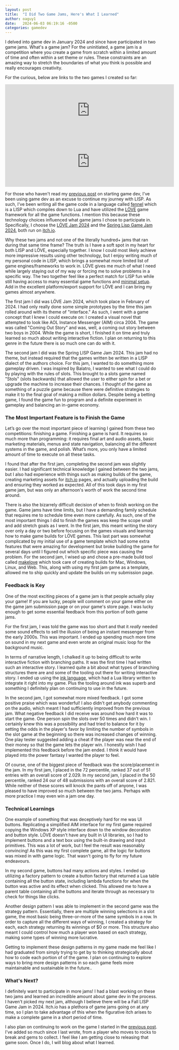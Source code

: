 ```yaml
---
layout: post
title:  "I Did Two Game Jams, Here's What I Learned"
author: oaguy1
date:   2024-06-03 06:19:16 -0500
categories: gamedev
---
```


I delved into  game dev in January 2024 and since have participated in two game jams. What's a game jam? For the uninitiated, a game jam is a competition where you create a game from scratch within a limited amount of time and often within a set theme or rules. These constraints are an amazing way to stretch the boundaries of what you think is possible and really encourages creativity.

For the curious, below are links to the two games I created so far:

<iframe frameborder="0" src="https://itch.io/embed/2544698?dark=true" width="552" height="167"><a href="https://oaguy1.itch.io/coming-out-story">Coming Out Story by oaguy1</a></iframe>

<iframe frameborder="0" src="https://itch.io/embed/2722800?dark=true" width="552" height="167"><a href="https://oaguy1.itch.io/stols">Stols by oaguy1</a></iframe>

For those who haven't read my [previous post](2024-01-30-build-a-stupid-game.html) on starting game dev, I've been using game dev as an excuse to continue my journey with LISP. As such, I've been writing all the game code in a language called [fennel](https://fennel-lang.org) which is a LISP which compiles down to Lua and have utilized the [LÖVE](https://www.love2d.org) game framework for all the game functions. I mention this because these technology choices influenced what game jams I chose to participate in. Specifically, I choose the [LÖVE Jam 2024](https://itch.io/jam/love2d-jam-2024) and the [Spring Lisp Game Jam 2024](https://itch.io/jam/spring-lisp-game-jam-2024), both run on [itch.io](https://itch.io).

Why these two jams and not one of the literally hundred+ jams that ran during that same time frame? The truth is I have a soft spot in my heart for both LISP and LÖVE, especially together. I know I could most likely achieve more impressive results using other technology, but I enjoy writing much of my personal code in LISP, which brings a somewhat more limited list of game engines/frameworks to work in. LÖVE gives me much of what I need while largely staying out of my way or forcing me to solve problems in a specific way. The two together feel like a perfect match for LISP fun while still having access to many essential game functions and [minimal setup](https://sr.ht/~benthor/absolutely-minimal-love2d-fennel/). Add in the excellent platform/export support for LÖVE and I can bring my games almost anywhere.

The first jam I did was LÖVE Jam 2024, which took place in February of 2024. I had only really done some simple prototypes by the time this jam rolled around with its theme of "interface." As such, I went with a game concept that I knew I could execute on: I created a visual novel that attempted to look like AOL Instance Messenger (AIM) circa 2004. The game was called "Coming Out Story" and was, well, a coming out story between two boys in 2004. While the game is short, I finished it on time and truly learned so much about writing interactive fiction. I plan on returning to this genre in the future there is so much one can do with it.

The second jam I did was the Spring LISP Game Jam 2024. This jam had no theme, but instead required that the games written be written in a LISP dialect of the authors choice. For this jam, I wanted to do something more gameplay driven. I was inspired by Balatro, I wanted to see what I could do by playing with the rules of slots. This brought to a slots game named "Stols" (slots backwards) that allowed the user to either spin for a bet or upgrade the machine to increase their chances. I thought of the game as something of a puzzle game because there were definitive strategies to make it to the final goal of making a million dollars. Despite being a betting game, I found the game fun to program and a definite experiment in gameplay and balancing an in-game economy.

### The Most Important Feature is to Finish the Game

Let’s go over the most important piece of learning I gained from these two competitions: finishing a game. Finishing a game is hard. It requires so much more than programming: it requires final art and audio assets, basic marketing materials, menus and state navigation, balancing all the different systems in the game, and polish. What’s more, you only have a limited amount of time to execute on all these tasks.

I found that after the first jam, completing the second jam was slightly easier. I had significant technical knowledge I gained between the two jams, but I also had experience with things such as making builds of the game, creating marketing assets for [itch.io](https://itch.io) pages, and actually uploading the build and ensuring they worked as expected. All of this took days in my first game jam, but was only an afternoon's worth of work the second time around.

There is also the bizarrely difficult decision of when to finish working on the game. Game jams have time limits, but I have a demanding family schedule that requires me to schedule time even more carefully. As such, one of the most important things I did to finish the games was keep the scope small and add stretch goals as I went. In the first jam, this meant writing the story over only a day or two before focusing on the games visuals and learning how to make game builds for LÖVE games. This last part was somewhat complicated by my initial use of a game template which had some extra features that were amazing for development but broke building the game for several days until I figured out which specific piece was causing the problem. For the second jam, I wised up and chose a pre-made build tool called [makelove](https://github.com/pfirsich/makelove) which took care of creating builds for Mac, Windows, Linux, and Web. This, along with using my first jam game as a template, allowed me to ship quickly and update the builds on my submission page.

### Feedback is Key

One of the most exciting pieces of a game jam is that people actually play your game! If you are lucky, people will comment on your game either on the game jam submission page or on your game's store page. I was lucky enough to get some essential feedback from this portion of both game jams.

For the first jam, I was told the game was too short and that it *really* needed some sound effects to sell the illusion of being an instant messenger from the early 2000s. This was important. I ended up spending much more time on sound in my next game and even wrote an original music loop for the background music.

In terms of narrative length, I chalked it up to being difficult to write interactive fiction with branching paths. It was the first time I had written such an interactive story. I learned quite a bit about what types of branching structures there are and some of the tooling out there for writing interactive story. I ended up using the [ink language](https://www.inklestudios.com/ink/), which had a Lua library written to integrate it right into my game. Plus the tooling around ink was superb and something I definitely plan on continuing to use in the future.

In the second jam, I got somewhat more mixed feedback. I got some positive praise which was wonderful! I also didn't get anybody commenting on the audio, which meant I had sufficiently improved from the previous jam. What negative feedback I did receive was around how hard it was to start the game. One person spin the slots over 50 times and didn't win. I certainly knew this was a possibility and had tried to balance for it by setting the odds in the player's favor by limiting the number of symbols in the slot game at the beginning so there was increased changes of winning. One play tester suggested adding a cheat if the player was near the end of their money so that the game lets the player win. I honestly wish I had implemented this feedback before the jam ended. I think it would have played into the power fantasy I wanted the player to feel.

Of course, one of the biggest piece of feedback was the score/placement in the jam. In my first jam, I placed in the 72 percentile, ranked 37 out of 51 entries with an overall score of 2.029. In my second jam, I placed in the 50 percentile, ranked 24 our of 48 submissions with an overall score of 2.821. While neither of these scores will knock the pants off of anyone, I was pleased to have improved so much between the two jams. Perhaps with more practice I may even win a jam one day.

### Technical Learnings

One example of something that was deceptively hard for me was UI buttons. Replicating a simplified AIM interface for my first game required copying the Windows XP style interface down to the window decoration and button style. LÖVE doesn't have any built in UI libraries, so I had to implement buttons and a text box using the built-in drawing and input primitives. This was a lot of work, but I feel the result was reasonably convincing! As this was my first complete game, all the logic for buttons was mixed in with game logic. That wasn't going to fly for my future endeavours.

In my second game, buttons had many actions and styles. I ended up utilizing a factory pattern to create a button factory that returned a Lua table containing all the button state, including lambda functions for when the button was active and its effect when clicked. This allowed me to have a parent table containing all the buttons and iterate through as necessary to check for things like clicks. 

Another design pattern I was able to implement in the second game was the strategy pattern. Essentially, there are multiple winning selections in a slot game, the most basic being three-or-more of the same symbols in a row. In order to capture all the different ways of winning, I created a strategy for each, each strategy returning its winnings of $0 or more. This structure also meant I could control how much a player won based on each strategy, making some types of winning more lucrative.

Getting to implement these design patterns in my game made me feel like I had graduated from simply trying to get by to thinking strategically about how to code each portion of of the game. I plan on continuing to explore ways to bring more design patterns in so each game feels more maintainable and sustainable in the future..

### What's Next?

I definitely want to participate in more jams! I had a blast working on these two jams and learned an incredible amount about game dev in the process. I haven't picked my next jam, although I believe there will be a Fall LISP Game Jam in 2024. Itch.io has a plethora of game jams going on at any time, so I plan to take advantage of this when the figurative itch arises to make a complete game in a short period of time.

I also plan on continuing to work on the game I started in the [previous post](2024-01-30-build-a-stupid-game.html). I've added so much since I last wrote, from a player who moves to rocks to break and gems to collect. I feel like I am getting close to releasing that game soon. Once I do, I will blog about what I learned.
